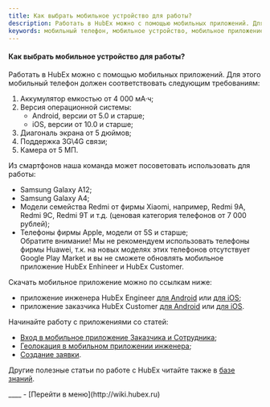 ```yaml
---
title: Как выбрать мобильное устройство для работы?
description: Работать в HubEx можно с помощью мобильных приложений. Для этого мобильный телефон должен соответствовать следующим требованиям Аккумулятор емкостью от 4 000 мА·ч; Версия операционной системы (Android, версии от 5.0 и старше, iOS, версии от 10.0 и старше); Диагональ экрана от 5 дюймов; Поддержка 3G\4G связи; Камера от 5 МП.
keywords: мобильный телефон, мобильное устройство, мобильное приложение, приложение инженера, приложение заказчика, hubex, хабекс, хубекс, хабикс
---
```


#### Как выбрать мобильное устройство для работы?

<html>
<meta charset="utf-8"> 

</html>

<body>


<p>Работать в HubEx можно с помощью мобильных приложений. Для этого мобильный телефон должен соответствовать следующим требованиям:</p>
<ol>
    <li>Аккумулятор емкостью от 4 000 мА·ч;    </li>
    <li>Версия операционной системы:
    <ul>
    <li>Android, версии от 5.0 и старше;</li>
    <li>iOS, версии от 10.0 и старше;</li>
    </ul>
    </li>
    <li>Диагональ экрана от 5 дюймов;</li>
    <li>Поддержка 3G\4G связи;</li>
    <li>Камера от 5 МП.</li>
</ol>



<p>Из смартфонов наша команда может посоветовать использовать для работы:</p>
<ul>
<li>Samsung Galaxy A12;</li>
<li>Samsung Galaxy A4;</li>
<li>Модели семейства Redmi от фирмы Xiaomi, например, Redmi 9А, Redmi 9С, Redmi 9Т и т.д. (ценовая категория телефонов от 7 000 рублей);</li>
<li>Телефоны фирмы Apple, модели от 5S и старше;</li>
Обратите внимание! Мы не рекомендуем использовать телефоны фирмы Huawei, т.к. на новых моделях этих телефонов отсутствует Google Play Market и вы не сможете обновлять мобильное приложение HubEx Enhineer и HubEx Customer. 

</ul>



<p>Скачать мобильное приложение можно по ссылкам ниже:</p>
<ul>
<li>приложение инженера HubEx Engineer <a
            href="https://play.google.com/store/apps/details?id=ru.hubex.engineer">для Android</a> или <a
            href="https://apps.apple.com/ru/app/hubex-%D0%B4%D0%BB%D1%8F-%D1%81%D0%B5%D1%80%D0%B2%D0%B8%D1%81%D0%BD%D0%BE%D0%B9-%D1%81%D0%BB%D1%83%D0%B6%D0%B1%D1%8B/id1386688688">для
        iOS</a>; </li>
        <li>приложение заказчика HubEx Customer <a
                href="https://play.google.com/store/apps/details?id=ru.hubex.customer">для Android</a> или <a
                href="https://apps.apple.com/ru/app/hubex-%D0%B4%D0%BB%D1%8F-%D0%B7%D0%B0%D0%BA%D0%B0%D0%B7%D1%87%D0%B8%D0%BA%D0%B0/id1386631658">для
            iOS</a>. </li>
</ul>

<p>Начинайте работу с приложениями со статей: </p>
<ul>
<li><a href="https://wiki.hubex.ru/docs/FAQ/RU/user/EnterToMob.html">Вход в мобильное приложение Заказчика и Сотрудника</a>;</li>
<li><a href="https://wiki.hubex.ru/docs/FAQ/RU/user/GEOinMob.html">Геолокация в мобильном приложении инженера</a>;</li>
<li><a href="https://wiki.hubex.ru/docs/FAQ/RU/user/CreatingTicket.html#mobticket">Создание заявки</a>.</li>

</ul>
<p>Другие полезные статьи по работе с HubEx читайте также в <a href=" https://wiki.hubex.ru/">базе знаний</a>.</p>

</body>
____
- [Перейти в меню](http://wiki.hubex.ru)
